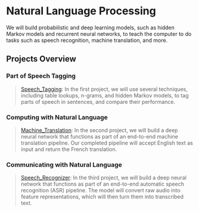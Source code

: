 # Natural Language Processing

We will build probabilistic and deep learning models, such as hidden Markov models and recurrent neural networks, to teach the computer to do tasks such as speech recognition, machine translation, and more.

## Projects Overview

### Part of Speech Tagging
>[Speech_Tagging](https://github.com/nalbert9/NLP/tree/master/Speech_Tagging): In the first project, we will use several techniques, including table lookups, n-grams, and hidden Markov models, to tag parts of speech in sentences, and compare their performance.

### Computing with Natural Language
>[Machine_Translation](https://github.com/nalbert9/NLP/tree/master/Machine_Translation): In the second project, we will build a deep neural network that functions as part of an end-to-end machine translation pipeline. Our completed pipeline will accept English text as input and return the French translation.

### Communicating with Natural Language
>[Speech_Recognizer](): In the third project, we will build a deep neural network that functions as part of an end-to-end automatic speech recognition (ASR) pipeline. The model will convert raw audio into feature representations, which will then turn them into transcribed text.
